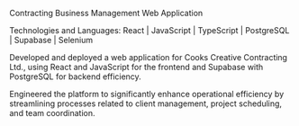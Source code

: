 Contracting Business Management Web Application

Technologies and Languages: React | JavaScript | TypeScript |  PostgreSQL   |  Supabase |  Selenium

Developed and deployed a web application for Cooks Creative Contracting Ltd., using React and JavaScript for the frontend and Supabase with PostgreSQL for backend efficiency.

Engineered the platform to significantly enhance operational efficiency by streamlining processes related to client management, project scheduling, and team coordination.
